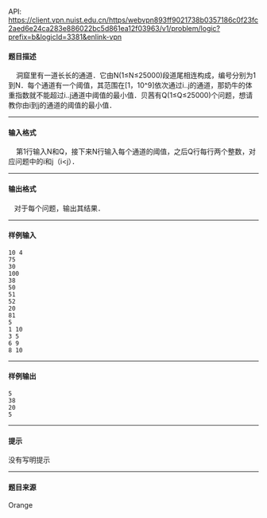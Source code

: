 API: https://client.vpn.nuist.edu.cn/https/webvpn893ff9021738b0357186c0f23fc2aed6e24ca283e886022bc5d861ea12f03963/v1/problem/logic?prefix=b&logicId=3381&enlink-vpn

#### 题目描述

    洞窟里有一道长长的通道．它由N(1≤N≤25000)段道尾相连构成，编号分别为1到N．每个通道有一个阈值，其范围在\[1，10^9\]依次通过i..j的通道，那奶牛的体重指数就不能超过i..j通道中阈值的最小值．贝茜有Q(1≤Q≤25000)个问题，想请教你由i到j的通道的阈值的最小值．

---

#### 输入格式

    第1行输入N和Q，接下来N行输入每个通道的阈值，之后Q行每行两个整数，对应问题中的i和j（i<j）．

---

#### 输出格式

   对于每个问题，输出其结果．

---

#### 样例输入
```
10 4
75
30
100
38
50
51
52
20
81
5
1 10
3 5
6 9
8 10
```

---

#### 样例输出
```
5
38
20
5
```

---

#### 提示

没有写明提示

---

#### 题目来源

Orange